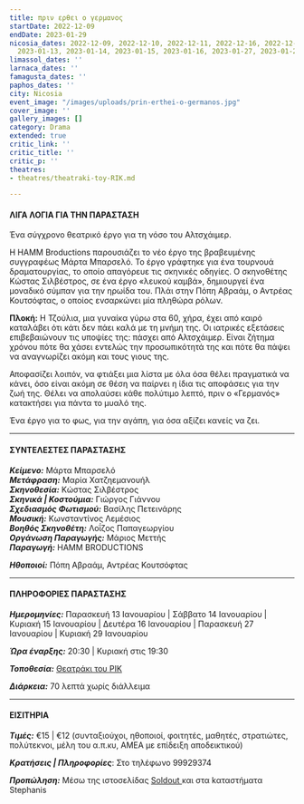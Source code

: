 ```yaml
---
title: πριν ερθει ο γερμανος
startDate: 2022-12-09
endDate: 2023-01-29
nicosia_dates: 2022-12-09, 2022-12-10, 2022-12-11, 2022-12-16, 2022-12-17, 2022-12-18,
  2023-01-13, 2023-01-14, 2023-01-15, 2023-01-16, 2023-01-27, 2023-01-29
limassol_dates: ''
larnaca_dates: ''
famagusta_dates: ''
paphos_dates: ''
city: Nicosia
event_image: "/images/uploads/prin-erthei-o-germanos.jpg"
cover_image: ''
gallery_images: []
category: Drama
extended: true
critic_link: ''
critic_title: ''
critic_p: ''
theatres:
- theatres/theatraki-toy-RIK.md

---
```

#### ΛΙΓΑ ΛΟΓΙΑ ΓΙΑ ΤΗΝ ΠΑΡΑΣΤΑΣΗ

Ένα σύγχρονο θεατρικό έργο για τη νόσο του Αλτσχάιμερ.

Η HAMM Broductions παρουσιάζει το νέο έργο της βραβευμένης συγγραφέως Μάρτα Μπαρσελό. Το έργο γράφτηκε για ένα τουρνουά δραματουργίας, το οποίο απαγόρευε τις σκηνικές οδηγίες. Ο σκηνοθέτης Κώστας Σιλβέστρος, σε ένα έργο «λευκού καμβά», δημιουργεί ένα μοναδικό σύμπαν για την ηρωίδα του. Πλάι στην Πόπη Αβραάμ, ο Αντρέας Κουτσόφτας, ο οποίος ενσαρκώνει μία πληθώρα ρόλων.

**Πλοκή:** Η Τζούλια, μια γυναίκα γύρω στα 60, χήρα, έχει από καιρό καταλάβει ότι κάτι δεν πάει καλά με τη μνήμη της. Οι ιατρικές εξετάσεις επιβεβαιώνουν τις υποψίες της: πάσχει από Αλτσχάιμερ. Είναι ζήτημα χρόνου πότε θα χάσει εντελώς την προσωπικότητά της και πότε θα πάψει να αναγνωρίζει ακόμη και τους γιους της.

Αποφασίζει λοιπόν, να φτιάξει μια λίστα με όλα όσα θέλει πραγματικά να κάνει, όσο είναι ακόμη σε θέση να παίρνει η ίδια τις αποφάσεις για την ζωή της. Θέλει να απολαύσει κάθε πολύτιμο λεπτό, πριν ο «Γερμανός» κατακτήσει για πάντα το μυαλό της.

Ένα έργο για το φως, για την αγάπη, για όσα αξίζει κανείς να ζει.

***

#### ΣΥΝΤΕΛΕΣΤΕΣ ΠΑΡΑΣΤΑΣΗΣ

**_Κείμενο:_** Μάρτα Μπαρσελό  
**_Μετάφραση:_** Μαρία Χατζηεμανουήλ  
**_Σκηνοθεσία:_** Κώστας Σιλβέστρος  
**_Σκηνικά | Κοστούμια:_** Γιώργος Γιάννου  
**_Σχεδιασμός Φωτισμού:_** Βασίλης Πετεινάρης  
**_Μουσική:_** Κωνσταντίνος Λεμέσιος  
**_Βοηθός Σκηνοθέτη:_** Λοΐζος Παπαγεωργίου  
**_Οργάνωση Παραγωγής:_** Μάριος Μεττής  
**_Παραγωγή:_** HAMM BRODUCTIONS

**_Ηθοποιοί:_** Πόπη Αβραάμ, Αντρέας Κουτσόφτας

***

#### ΠΛΗΡΟΦΟΡΙΕΣ ΠΑΡΑΣΤΑΣΗΣ

**_Ημερομηνίες:_** Παρασκευή 13 Ιανουαρίου | Σάββατο 14 Ιανουαρίου | Κυριακή 15 Ιανουαρίου | Δευτέρα 16 Ιανουαρίου |  Παρασκευή 27 Ιανουαρίου | Κυριακή 29 Ιανουαρίου

**_Ώρα έναρξης:_** 20:30 | Κυριακή στις 19:30

**_Τοποθεσία:_** [Θεατράκι του ΡΙΚ](?#map)

**_Διάρκεια:_** 70 λεπτά χωρίς διάλλειμα

***

#### ΕΙΣΙΤΗΡΙΑ

**_Τιμές:_** €15 | €12 (συνταξιούχοι, ηθοποιοί, φοιτητές, μαθητές, στρατιώτες, πολύτεκνοι, μέλη του α.π.κυ, ΑΜΕΑ με επίδειξη αποδεικτικού)

**_Κρατήσεις | Πληροφορίες_**: Στο τηλέφωνο 99929374

**_Προπώληση:_** Μέσω της ιστοσελίδας [Soldout ](https://www.soldoutticketbox.com/prin-erthei-o-germanos-2022/?lang=en)και στα kαταστήματα Stephanis
